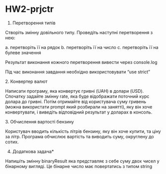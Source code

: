 # HW2-prjctr

1. Перетворення типів

Створіть змінну довільного типу. Проведіть наступні перетворення з нею:

a. перетворіть її на рядок
b. перетворіть її на число
c. перетворіть її на булеве значення

Результат виконання кожного перетворення вивести через console.log

Під час виконання завдання необхідно використовувати “use strict”

2. Конвертер валют

Написати програму, яка конвертує гривні (UAH) в долари (USD). 
Спочатку задайте змінну rate, яка буде відображати поточний курс долара до гривні. 
Потім отримайте від користувача суму гривень (можна використати prompt який розбирали на занятті), яку він хоче конвертувати, і виведіть відповідний результат у доларах в консоль.

3. Обчислення вартості бензину

Користувач вводить кількість літрів бензину, яку він хоче купити, та ціну за літр. 
Програма обчислює вартість та виводить суму, округлену до сотих.

4. Додаткова задача*

Напишіть змінну binaryResult яка представляє з себе суму двох чисел у бінарному вигляді. 
Це бінарне число має повертатись з типом string
